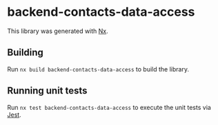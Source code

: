 # backend-contacts-data-access

This library was generated with [Nx](https://nx.dev).

## Building

Run `nx build backend-contacts-data-access` to build the library.

## Running unit tests

Run `nx test backend-contacts-data-access` to execute the unit tests via [Jest](https://jestjs.io).
